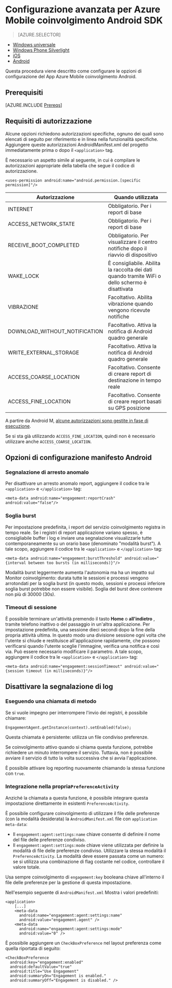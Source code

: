<properties
    pageTitle="Configurazione avanzata per Azure Mobile coinvolgimento Android SDK"
    description="Descrive le opzioni di configurazione avanzate incluse manifesto Android con Azure Mobile coinvolgimento Android SDK"
    services="mobile-engagement"
    documentationCenter="mobile"
    authors="piyushjo"
    manager="erikre"
    editor="" />

<tags
    ms.service="mobile-engagement"
    ms.workload="mobile"
    ms.tgt_pltfrm="mobile-android"
    ms.devlang="Java"
    ms.topic="article"
    ms.date="10/04/2016"
    ms.author="piyushjo;ricksal" />

# <a name="advanced-configuration-for-azure-mobile-engagement-android-sdk"></a>Configurazione avanzata per Azure Mobile coinvolgimento Android SDK

> [AZURE.SELECTOR]
- [Windows universale](mobile-engagement-windows-store-advanced-configuration.md)
- [Windows Phone Silverlight](mobile-engagement-windows-phone-integrate-engagement.md)
- [iOS](mobile-engagement-ios-integrate-engagement.md)
- [Android](mobile-engagement-android-advanced-configuration.md)

Questa procedura viene descritto come configurare le opzioni di configurazione del App Azure Mobile coinvolgimento Android.

## <a name="prerequisites"></a>Prerequisiti

[AZURE.INCLUDE [Prereqs](../../includes/mobile-engagement-android-prereqs.md)]

## <a name="permission-requirements"></a>Requisiti di autorizzazione
Alcune opzioni richiedono autorizzazioni specifiche, ognuno dei quali sono elencati di seguito per riferimento e in linea nella funzionalità specifiche. Aggiungere queste autorizzazioni AndroidManifest.xml del progetto immediatamente prima o dopo il `<application>` tag.

È necessario un aspetto simile al seguente, in cui è compilare le autorizzazioni appropriate della tabella che segue il codice di autorizzazione.

    <uses-permission android:name="android.permission.[specific permission]"/>


| Autorizzazione | Quando utilizzata |
| ---------- | --------- |
| INTERNET | Obbligatorio. Per i report di base |
| ACCESS_NETWORK_STATE | Obbligatorio. Per i report di base |
| RECEIVE_BOOT_COMPLETED | Obbligatorio. Per visualizzare il centro notifiche dopo il riavvio di dispositivo |
| WAKE_LOCK | È consigliabile. Abilita la raccolta dei dati quando tramite WiFi o dello schermo è disattivata |
| VIBRAZIONE | Facoltativo. Abilita vibrazione quando vengono ricevute notifiche |
| DOWNLOAD_WITHOUT_NOTIFICATION | Facoltativo. Attiva la notifica di Android quadro generale |
| WRITE_EXTERNAL_STORAGE | Facoltativo. Attiva la notifica di Android quadro generale |
| ACCESS_COARSE_LOCATION | Facoltativo. Consente di creare report di destinazione in tempo reale |
| ACCESS_FINE_LOCATION | Facoltativo. Consente di creare report basati su GPS posizione |

A partire da Android M, [alcune autorizzazioni sono gestite in fase di esecuzione](mobile-engagement-android-location-reporting.md#Android-M-Permissions).

Se si sta già utilizzando ``ACCESS_FINE_LOCATION``, quindi non è necessario utilizzare anche ``ACCESS_COARSE_LOCATION``.

## <a name="android-manifest-configuration-options"></a>Opzioni di configurazione manifesto Android

### <a name="crash-report"></a>Segnalazione di arresto anomalo

Per disattivare un arresto anomalo report, aggiungere il codice tra le `<application>` e `</application>` tag:

    <meta-data android:name="engagement:reportCrash" android:value="false"/>

### <a name="burst-threshold"></a>Soglia burst

Per impostazione predefinita, i report del servizio coinvolgimento registra in tempo reale. Se i registri di report applicazione variano spesso, è consigliabile buffer i log e inviare una segnalazione visualizzarle tutte contemporaneamente su un orario base (denominato "modalità burst"). A tale scopo, aggiungere il codice tra le `<application>` e `</application>` tag:

    <meta-data android:name="engagement:burstThreshold" android:value="{interval between too bursts (in milliseconds)}"/>

Modalità burst leggermente aumenta l'autonomia ma ha un impatto sul Monitor coinvolgimento: durata tutte le sessioni e processi vengono arrotondati per la soglia burst (in questo modo, sessioni e processi inferiore soglia burst potrebbe non essere visibile). Soglia del burst deve contenere non più di 30000 (30s).

### <a name="session-timeout"></a>Timeout di sessione

 È possibile terminare un'attività premendo il tasto **Home** o **all'indietro** , tramite telefono inattivo o del passaggio in un'altra applicazione. Per impostazione predefinita, una sessione dieci secondi dopo la fine della propria attività ultima. In questo modo una divisione sessione ogni volta che l'utente si chiude e restituisce all'applicazione rapidamente, che possono verificarsi quando l'utente sceglie l'immagine, verifica una notifica e così via. Può essere necessario modificare il parametro. A tale scopo, aggiungere il codice tra le `<application>` e `</application>` tag:

    <meta-data android:name="engagement:sessionTimeout" android:value="{session timeout (in milliseconds)}"/>

## <a name="disable-log-reporting"></a>Disattivare la segnalazione di log

### <a name="using-a-method-call"></a>Eseguendo una chiamata di metodo

Se si vuole impegno per interrompere l'invio dei registri, è possibile chiamare:

    EngagementAgent.getInstance(context).setEnabled(false);

Questa chiamata è persistente: utilizza un file condiviso preferenze.

Se coinvolgimento attivo quando si chiama questa funzione, potrebbe richiedere un minuto interrompere il servizio. Tuttavia, non è possibile avviare il servizio di tutto la volta successiva che si avvia l'applicazione.

È possibile attivare log reporting nuovamente chiamando la stessa funzione con `true`.

### <a name="integration-in-your-own-preferenceactivity"></a>Integrazione nella propria`PreferenceActivity`

Anziché la chiamata a questa funzione, è possibile integrare questa impostazione direttamente in esistenti `PreferenceActivity`.

È possibile configurare coinvolgimento di utilizzare il file delle preferenze (con la modalità desiderata) la `AndroidManifest.xml` file con `application meta-data`:

-   Il `engagement:agent:settings:name` chiave consente di definire il nome del file delle preferenze condiviso.
-   Il `engagement:agent:settings:mode` chiave viene utilizzata per definire la modalità di file delle preferenze condiviso. Utilizzare la stessa modalità il `PreferenceActivity`. La modalità deve essere passata come un numero: se si utilizza una combinazione di flag costante nel codice, controllare il valore totale.

Usa sempre coinvolgimento di `engagement:key` booleana chiave all'interno il file delle preferenze per la gestione di questa impostazione.

Nell'esempio seguente di `AndroidManifest.xml` Mostra i valori predefiniti:

    <application>
        [...]
        <meta-data
          android:name="engagement:agent:settings:name"
          android:value="engagement.agent" />
        <meta-data
          android:name="engagement:agent:settings:mode"
          android:value="0" />

È possibile aggiungere un `CheckBoxPreference` nel layout preferenza come quella riportata di seguito:

    <CheckBoxPreference
      android:key="engagement:enabled"
      android:defaultValue="true"
      android:title="Use Engagement"
      android:summaryOn="Engagement is enabled."
      android:summaryOff="Engagement is disabled." />
